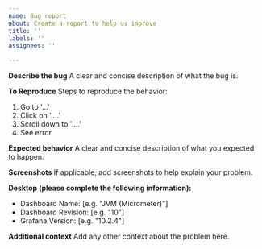 ```yaml
---
name: Bug report
about: Create a report to help us improve
title: ''
labels: ''
assignees: ''

---
```


**Describe the bug**
A clear and concise description of what the bug is.

**To Reproduce**
Steps to reproduce the behavior:

1. Go to '...'
2. Click on '....'
3. Scroll down to '....'
4. See error

**Expected behavior**
A clear and concise description of what you expected to happen.

**Screenshots**
If applicable, add screenshots to help explain your problem.

**Desktop (please complete the following information):**

* Dashboard Name: [e.g. "JVM (Micrometer)"]
* Dashboard Revision: [e.g. "10"]
* Grafana Version: [e.g. "10.2.4"]

**Additional context**
Add any other context about the problem here.
